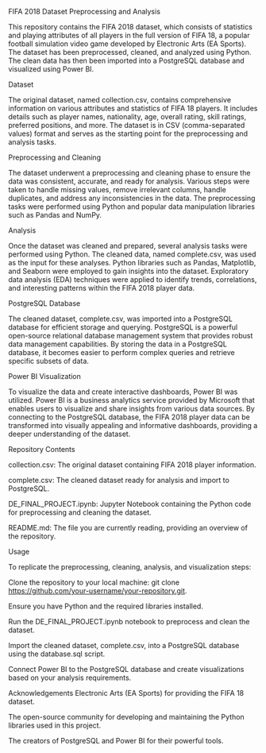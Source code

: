 FIFA 2018 Dataset Preprocessing and Analysis

This repository contains the FIFA 2018 dataset, which consists of statistics and playing attributes of all players in the full version of FIFA 18, a popular football simulation video game developed by Electronic Arts (EA Sports). The dataset has been preprocessed, cleaned, and analyzed using Python. The clean data has then been imported into a PostgreSQL database and visualized using Power BI.

Dataset

The original dataset, named collection.csv, contains comprehensive information on various attributes and statistics of FIFA 18 players. It includes details such as player names, nationality, age, overall rating, skill ratings, preferred positions, and more. The dataset is in CSV (comma-separated values) format and serves as the starting point for the preprocessing and analysis tasks.

Preprocessing and Cleaning

The dataset underwent a preprocessing and cleaning phase to ensure the data was consistent, accurate, and ready for analysis. Various steps were taken to handle missing values, remove irrelevant columns, handle duplicates, and address any inconsistencies in the data. The preprocessing tasks were performed using Python and popular data manipulation libraries such as Pandas and NumPy.

Analysis

Once the dataset was cleaned and prepared, several analysis tasks were performed using Python. The cleaned data, named complete.csv, was used as the input for these analyses. Python libraries such as Pandas, Matplotlib, and Seaborn were employed to gain insights into the dataset. Exploratory data analysis (EDA) techniques were applied to identify trends, correlations, and interesting patterns within the FIFA 2018 player data.

PostgreSQL Database

The cleaned dataset, complete.csv, was imported into a PostgreSQL database for efficient storage and querying. PostgreSQL is a powerful open-source relational database management system that provides robust data management capabilities. By storing the data in a PostgreSQL database, it becomes easier to perform complex queries and retrieve specific subsets of data.

Power BI Visualization

To visualize the data and create interactive dashboards, Power BI was utilized. Power BI is a business analytics service provided by Microsoft that enables users to visualize and share insights from various data sources. By connecting to the PostgreSQL database, the FIFA 2018 player data can be transformed into visually appealing and informative dashboards, providing a deeper understanding of the dataset.

Repository Contents

collection.csv: The original dataset containing FIFA 2018 player information.

complete.csv: The cleaned dataset ready for analysis and import to PostgreSQL.

DE_FINAL_PROJECT.ipynb: Jupyter Notebook containing the Python code for preprocessing and cleaning the dataset.

README.md: The file you are currently reading, providing an overview of the repository.

Usage

To replicate the preprocessing, cleaning, analysis, and visualization steps:

Clone the repository to your local machine: git clone https://github.com/your-username/your-repository.git.

Ensure you have Python and the required libraries installed.

Run the DE_FINAL_PROJECT.ipynb notebook to preprocess and clean the dataset.

Import the cleaned dataset, complete.csv, into a PostgreSQL database using the database.sql script.

Connect Power BI to the PostgreSQL database and create visualizations based on your analysis requirements.


Acknowledgements
Electronic Arts (EA Sports) for providing the FIFA 18 dataset.

The open-source community for developing and maintaining the Python libraries used in this project.

The creators of PostgreSQL and Power BI for their powerful tools.
